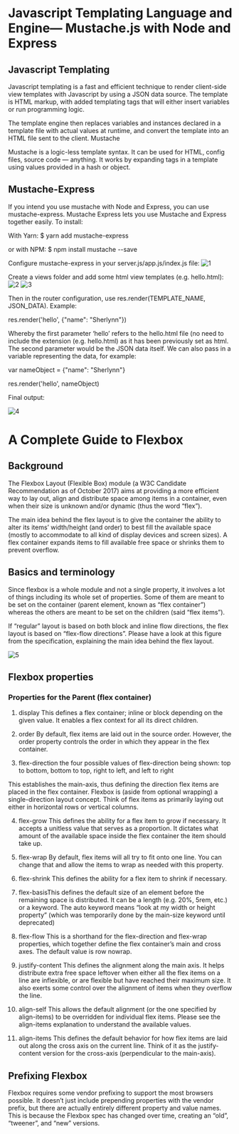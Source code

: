 # Javascript Templating Language and Engine— Mustache.js with Node and Express

## Javascript Templating

Javascript templating is a fast and efficient technique to render client-side view templates with Javascript by using a JSON data source. The template is HTML markup, with added templating tags that will either insert variables or run programming logic.

The template engine then replaces variables and instances declared in a template file with actual values at runtime, and convert the template into an HTML file sent to the client.
Mustache


Mustache is a logic-less template syntax. It can be used for HTML, config files, source code — anything. It works by expanding tags in a template using values provided in a hash or object.

## Mustache-Express
If you intend you use mustache with Node and Express, you can use mustache-express. Mustache Express lets you use Mustache and Express together easily. To install:

With Yarn:
$ yarn add mustache-express

or with NPM:
$ npm install mustache --save

Configure mustache-express in your server.js/app.js/index.js file:
![1](https://user-images.githubusercontent.com/55560502/115328201-e1c7ca00-a198-11eb-89fa-3c91203a4bff.png)


Create a views folder and add some html view templates (e.g. hello.html):
![2](https://user-images.githubusercontent.com/55560502/115328221-eab89b80-a198-11eb-8183-e54e940332f0.png)
![3](https://user-images.githubusercontent.com/55560502/115328232-f015e600-a198-11eb-8a45-9e40033d62df.png)

Then in the router configuration, use res.render(TEMPLATE_NAME, JSON_DATA). Example:

res.render('hello', {"name": "Sherlynn"})

Whereby the first parameter ‘hello’ refers to the hello.html file (no need to include the extension (e.g. hello.html) as it has been previously set as html.
The second parameter would be the JSON data itself. We can also pass in a variable representing the data, for example:

var nameObject = {"name": "Sherlynn"}

res.render('hello', nameObject)



Final output:

![4](https://user-images.githubusercontent.com/55560502/115328243-f6a45d80-a198-11eb-89b3-95f460c59b26.png)


# A Complete Guide to Flexbox


## Background
The Flexbox Layout (Flexible Box) module (a W3C Candidate Recommendation as of October 2017) aims at providing a more efficient way to lay out, align and distribute space among items in a container, even when their size is unknown and/or dynamic (thus the word “flex”).

The main idea behind the flex layout is to give the container the ability to alter its items’ width/height (and order) to best fill the available space (mostly to accommodate to all kind of display devices and screen sizes). A flex container expands items to fill available free space or shrinks them to prevent overflow.


## Basics and terminology

Since flexbox is a whole module and not a single property, it involves a lot of things including its whole set of properties. Some of them are meant to be set on the container (parent element, known as “flex container”) whereas the others are meant to be set on the children (said “flex items”).

If “regular” layout is based on both block and inline flow directions, the flex layout is based on “flex-flow directions”. Please have a look at this figure from the specification, explaining the main idea behind the flex layout.

![5](https://user-images.githubusercontent.com/55560502/115328263-fe640200-a198-11eb-9432-722956d9f3ac.png)

## Flexbox properties

### Properties for the Parent (flex container)

1. display
This defines a flex container; inline or block depending on the given value. It enables a flex context for all its direct children.

2. order
By default, flex items are laid out in the source order. However, the order property controls the order in which they appear in the flex container.

3. flex-direction
the four possible values of flex-direction being shown: top to bottom, bottom to top, right to left, and left to right

This establishes the main-axis, thus defining the direction flex items are placed in the flex container. Flexbox is (aside from optional wrapping) a single-direction layout concept. Think of flex items as primarily laying out either in horizontal rows or vertical columns.

4. flex-grow
This defines the ability for a flex item to grow if necessary. It accepts a unitless value that serves as a proportion. It dictates what amount of the available space inside the flex container the item should take up.

5. flex-wrap
By default, flex items will all try to fit onto one line. You can change that and allow the items to wrap as needed with this property.

6. flex-shrink
This defines the ability for a flex item to shrink if necessary.

7. flex-basisThis defines the default size of an element before the remaining space is distributed. It can be a length (e.g. 20%, 5rem, etc.) or a keyword. The auto keyword means “look at my width or height property” (which was temporarily done by the main-size keyword until deprecated)


8. flex-flow
This is a shorthand for the flex-direction and flex-wrap properties, which together define the flex container’s main and cross axes. The default value is row nowrap.

9. justify-content
This defines the alignment along the main axis. It helps distribute extra free space leftover when either all the flex items on a line are inflexible, or are flexible but have reached their maximum size. It also exerts some control over the alignment of items when they overflow the line.

10. align-self
This allows the default alignment (or the one specified by align-items) to be overridden for individual flex items.
Please see the align-items explanation to understand the available values.

11. align-items
This defines the default behavior for how flex items are laid out along the cross axis on the current line. Think of it as the justify-content version for the cross-axis (perpendicular to the main-axis).

## Prefixing Flexbox

Flexbox requires some vendor prefixing to support the most browsers possible. It doesn’t just include prepending properties with the vendor prefix, but there are actually entirely different property and value names. This is because the Flexbox spec has changed over time, creating an “old”, “tweener”, and “new” versions.
